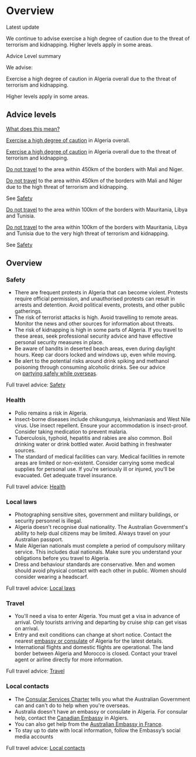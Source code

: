 # Overview

Latest update

We continue to advise exercise a high degree of caution due to the threat of terrorism and kidnapping. Higher levels apply in some areas.

Advice Level summary

We advise:

Exercise a high degree of caution in Algeria overall due to the threat of terrorism and kidnapping.

Higher levels apply in some areas.

## Advice levels

[What does this mean?](/before-you-go/travel-advice-explained/)

[Exercise a high degree of caution](https://www.smartraveller.gov.au/consular-services/travel-advice-explained#level2) in Algeria overall.

[Exercise a high degree of caution](https://www.smartraveller.gov.au/consular-services/travel-advice-explained#level2) in Algeria overall due to the threat of terrorism and kidnapping.

[Do not travel](https://www.smartraveller.gov.au/consular-services/travel-advice-explained#level4) to the area within 450km of the borders with Mali and Niger.

[Do not travel](https://www.smartraveller.gov.au/consular-services/travel-advice-explained#level4) to the area within 450km of the borders with Mali and Niger due to the high threat of terrorism and kidnapping.

See [Safety](#safety)

[Do not travel](https://www.smartraveller.gov.au/consular-services/travel-advice-explained#level4) to the area within 100km of the borders with Mauritania, Libya and Tunisia.

[Do not travel](https://www.smartraveller.gov.au/consular-services/travel-advice-explained#level4) to the area within 100km of the borders with Mauritania, Libya and Tunisia due to the very high threat of terrorism and kidnapping.

See [Safety](#safety)

## Overview

### Safety

* There are frequent protests in Algeria that can become violent. Protests require official permission, and unauthorised protests can result in arrests and detention. Avoid political events, protests, and other public gatherings.
* The risk of terrorist attacks is high. Avoid travelling to remote areas. Monitor the news and other sources for information about threats.
* The risk of kidnapping is high in some parts of Algeria. If you travel to these areas, seek professional security advice and have effective personal security measures in place.
* Be aware of bandits in deserted beach areas, even during daylight hours. Keep car doors locked and windows up, even while moving.
* Be alert to the potential risks around drink spiking and methanol poisoning through consuming alcoholic drinks. See our advice on [partying safely while overseas](https://www.smartraveller.gov.au/before-you-go/safety/partying#methanol).

Full travel advice: [Safety](#safety)

### Health

* Polio remains a risk in Algeria.
* Insect-borne diseases include chikungunya, leishmaniasis and West Nile virus. Use insect repellent. Ensure your accommodation is insect-proof. Consider taking medication to prevent malaria.
* Tuberculosis, typhoid, hepatitis and rabies are also common. Boil drinking water or drink bottled water. Avoid bathing in freshwater sources.
* The standard of medical facilities can vary. Medical facilities in remote areas are limited or non-existent. Consider carrying some medical supplies for personal use. If you're seriously ill or injured, you'll be evacuated. Get adequate travel insurance.

Full travel advice: [Health](#health)

### Local laws

* Photographing sensitive sites, government and military buildings, or security personnel is illegal.
* Algeria doesn't recognise dual nationality. The Australian Government's ability to help dual citizens may be limited. Always travel on your Australian passport.
* Male Algerian nationals must complete a period of compulsory military service. This includes dual nationals. Make sure you understand your obligations before you travel to Algeria.
* Dress and behaviour standards are conservative. Men and women should avoid physical contact with each other in public. Women should consider wearing a headscarf.

Full travel advice: [Local laws](#local-laws)

### Travel

* You'll need a visa to enter Algeria. You must get a visa in advance of arrival. Only tourists arriving and departing by cruise ship can get visas on arrival.
* Entry and exit conditions can change at short notice. Contact the nearest [embassy or consulate](http://www.algeriaemb.org.au/) of Algeria for the latest details.
* International flights and domestic flights are operational. The land border between Algeria and Morocco is closed. Contact your travel agent or airline directly for more information.

Full travel advice: [Travel](#travel)

### Local contacts

* The [Consular Services Charter](/node/46) tells you what the Australian Government can and can't do to help when you're overseas.
* Australia doesn't have an embassy or consulate in Algeria. For consular help, contact the [Canadian Embassy](http://www.canadainternational.gc.ca/algeria-algerie/index.aspx) in Algiers.
* You can also get help from the [Australian Embassy in France](https://france.embassy.gov.au ).
* To stay up to date with local information, follow the Embassy’s social media accounts

Full travel advice: [Local contacts](#local-contacts)